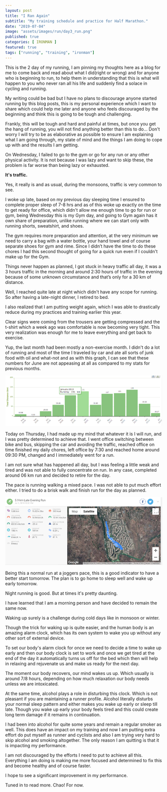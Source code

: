 ```yaml
---
layout: post
title: "I Ran Again"
subtitle: "My training schedule and practice for Half Marathon."
date: "2019-07-04"
image: "assets/images/run/day3_run.png"
published: true
categories: [ IRONMAN ]
featured: true
tags: ["running", "training", "ironman"]
---
```

This is the 2 day of my running, I am pinning my thoughts here as a blog for me to come back and read about what I did(right or wrong) and for anyone who is beginning to run, to help them in understanding that this is what will happen to you who never ran all his life and suddenly find a solace in cycling and running.

My writing could be bad but I have no plans to discourage anyone started running by this blog posts, this is my personal experience which I want to share which could help me later and anyone who feels discouraged by the beginning and think this is going to be tough and challenging.

Frankly, this will be tough and hard and painful at times, but once you get the hang of running, you will not find anything better than this to do... Don't worry I will try to be as elaborative as possible to ensure I am explaining what I am going through, my state of mind and the things I am doing to cope up with and the results I am getting.

On Wednesday, I failed to go to the gym or go for any run or any other physical activity. It is not because I was lazy and want to skip these, the problem is far worse than being lazy or exhausted.

**It's traffic.**

Yes, it really is and as usual, during the monsoons, traffic is very common to see.

I woke up late, based on my previous day sleeping time I ensured to complete proper sleep of 7-8 hrs and as of this woke up exactly on the time to get ready for office, which didn't allow me enough time to go for run or gym, being Wednesday this is my Gym day, and going to Gym again has it own share of preparation, unlike running where we can start only with running shorts, sweatshirt, and shoes.

The gym requires more preparation and attention, at the very minimum we need to carry a bag with a water bottle, your hand towel and of course separate shoes for gym and rime.  Since I didn’t have the time to do these chores I had this second thought of going for a quick run even if I couldn't make up for the Gym.

Things never happen as planned, I got stuck in heavy traffic all day, it was a 3 hours traffic in the morning and around 2:30 hours of traffic in the evening because of some unknown circumstance and that’s only for a 30 km of distance.

Well, I reached quite late at night which didn't have any scope for running. So after having a late-night dinner, I retired to bed.

I also realized that I am putting weight again, which I was able to drastically reduce during my practices and training earlier this year.

Clear signs were coming from the trousers are getting compressed and the t-shirt which a week ago was comfortable is now becoming very tight. This very realization was enough for me to leave everything and get back to exercise.

Yup, the last month had been mostly a non-exercise month. I didn't do a lot of running and most of the time I traveled by car and ate all sorts of junk food with oil and what-not and as with this graph, I can see that these numbers for June are not appeasing at all as compared to my stats for previous months.

![my running stats](/assets/images/run/2019stats.png)

Today on Thursday, I had made up my mind that whatever it is I will run, and I was pretty determined to achieve that. I went office switching between bike and bus, skipping the car and avoiding the traffic, reached office on time finished my daily chores, left office by 7:30 and reached home around 09:30 PM, changed and I immediately went for a run.

I am not sure what has happened all day, but I was feeling a little weak and tired and was not able to fully concentrate on run. In any case, completed around  06 km run and decided to retire for the day.

The pace is running walking a mixed pace. I was not able to put much effort either. I tried to do a brisk walk and finish run for the day as planned.

![Day2 Small run for 6 KM](/assets/images/run/day3_run.png)

Being this a normal run at a joggers pace, this is a good indicator to have a better start tomorrow.  The plan is to go home to sleep well and wake up early tomorrow.

Night running is good. But at times it's pretty daunting.

I have learned that I am a morning person and have decided to remain the same now.

Waking up surely is a challenge during cold days like in monsoon or winter.

Though the trick for waking up is quite easier, and the human body is an amazing alarm clock, which has its own system to wake you up without any other sort of external device.

To set our body's alarm clock for once we need to decide a time to wake up early and then our body clock is set to work and once we get tired at the end of the day it automatically turns us off for the bed which then will help in relaxing and rejuvenate us and make us ready for the next day.

The moment our body recovers, our mind wakes us up. Which usually is around 7/8 hours, depending on how much relaxation our body needs unless we are intoxicated.

At the same time, alcohol plays a role in disturbing this clock. Which is not pleasant if you are maintaining a runner profile. Alcohol literally disturbs your normal sleep pattern and either makes you wake up early or sleep till late.  Though you wake up early your body feels tired and this could create long term damage if it remains in continuation.

I had been into alcohol for quite some years and remain a regular smoker as well. This does have an impact on my training and now I am putting extra effort do put myself as runner and cyclists and also I am trying very hard to skip alcohol and smoking altogether. The only reason I am quitting is that it is impacting my performance.

I am not discouraged by the efforts I need to put to achieve all this. Everything I am doing is making me more focused and determined to fix this and become healthy and of course faster.

I hope to see a significant improvement in my performance.

Tuned in to read more. Chao! For now.
